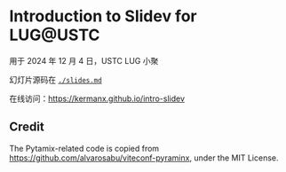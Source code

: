 # Introduction to Slidev for LUG@USTC

用于 2024 年 12 月 4 日，USTC LUG 小聚

幻灯片源码在 [`./slides.md`](./slides.md)

在线访问：https://kermanx.github.io/intro-slidev

## Credit

The Pytamix-related code is copied from https://github.com/alvarosabu/viteconf-pyraminx, under the MIT License.
